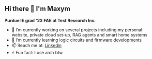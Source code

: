 ## Hi there 👋 I'm Maxym 
**Purdue IE grad '23**
**FAE at Test Research Inc.**
- 🔭 I’m currently working on several projects including my personal website, private cloud set-up, RAG agents and smart home systems
- 🌱 I’m currently learning logic circuits and firmware developments 
- 📫 Reach me at: [Linkedin](https://www.linkedin.com/in/maxymhuang)
- ⚡ Fun fact: I use arch btw
